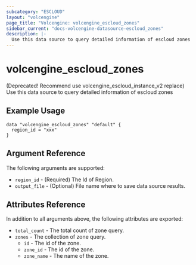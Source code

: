 ```yaml
---
subcategory: "ESCLOUD"
layout: "volcengine"
page_title: "Volcengine: volcengine_escloud_zones"
sidebar_current: "docs-volcengine-datasource-escloud_zones"
description: |-
  Use this data source to query detailed information of escloud zones
---
```

# volcengine_escloud_zones
(Deprecated! Recommend use volcengine_escloud_instance_v2 replace) Use this data source to query detailed information of escloud zones
## Example Usage
```hcl
data "volcengine_escloud_zones" "default" {
  region_id = "xxx"
}
```
## Argument Reference
The following arguments are supported:
* `region_id` - (Required) The Id of Region.
* `output_file` - (Optional) File name where to save data source results.

## Attributes Reference
In addition to all arguments above, the following attributes are exported:
* `total_count` - The total count of zone query.
* `zones` - The collection of zone query.
    * `id` - The id of the zone.
    * `zone_id` - The id of the zone.
    * `zone_name` - The name of the zone.


